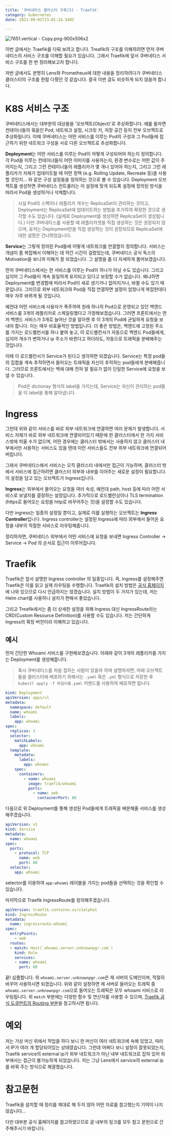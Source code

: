 ```yaml
---
title: '쿠버네티스 클러스터 구축[3] - Traefik'
category: kubernetes
date: 2021-09-01T23:01:24.540Z

---
```


![7651.vertical - Copy.png-900x506x2](imgs/logo.png)

이번 글에서는 Traefik를 다뤄 보려고 합니다. Treafik의 구조를 이해하려면 먼저 쿠버네티스의 서비스 구조를 이해할 필요가 있습니다. 그래서 Traefik에 앞서 쿠버네티스 서비스 구조를 한 번 정리해보고자 합니다.

저번 글에서도 분명히 Lens와 Prometheus에 대한 내용을 정리하려다가 쿠버네티스 클러스터의 구조를 한참 다뤘던 것 같습니다. 결국 이번 글도 비슷하게 되지 않을까 합니다.

# K8S 서비스 구조

쿠버네티스에서는 대부분의 대상들을 '오브젝트(Object)'로 추상화합니다. 예를 들자면 컨테이너들의 묶음인 Pod, 네트워크 설정, 시크릿 키, 저장 공간 등이 전부 오브젝트로 추상화됩니다. 이때 쿠버네티스는 어떤 서비스를 이루는 Pod의 구성과 그 Pod들에 접근하기 위한 네트워크 구성을 서로 다른 오브젝트로 추상화합니다.

**Deployment**는 어떤 서비스를 이루는 Pod이 어떻게 구성되어야 하는지 정의합니다. 각 Pod을 이루는 컨테이너들이 어떤 이미지를 사용하는지, 환경 변수로는 어떤 값이 주어지는지, 그리고 그런 컨테이너들의 레플리카가 몇 개나 있어야 하는지, 그리고 그런 레플리카가 자체가 업데이트될 때 어떤 정책 (e.g. Rolling Update, Recreate 등)을 사용할 것인지... 와 같은 구성 설정들을 정의하는 것으로 볼 수 있습니다. Deployment 오브젝트를 생성하면 쿠버네티스 컨트롤러는 이 설정에 맞게 되도록 설정에 정의된 방식을 따라서 Pod을 생성하거나 삭제합니다.

> 사실 Pod의 스펙이나 레플리카 개수는 ReplicaSet이 관리하는 것이고, Deployment는 ReplicaSet에 업데이트하는 방법을 추가하여 확장한 것으로 생각할 수도 있습니다. (실제로 Deployment를 생성하면 ReplicaSet이 생성됩니다.) 다만 쿠버네티스를 사용할 때 레플리카셋을 직접 생성하는 것은 권장되지 않으며, 유저는 Deployment만을 직접 생성하는 것이 권장되므로 ReplicaSet에 대한 설명은 건너뛰었습니다.

**Service**는 그렇게 정의된 Pod들에 어떻게 네트워크를 연결할지 정의합니다. 서비스는 개념이 좀 복잡해서 이해하는 데 약간 시간이 걸렸었는데, 쿠버네티스 공식 독스의 Motivation을 보니까 이해가 잘 되었습니다. 그 설명을 좀 더 자세하게 풀어보겠습니다.

먼저 쿠버네티스에서는 한 서비스를 이루는 Pod이 하나가 아닐 수도 있습니다. 그리고 심지어 그 Pod들이 계속 동일하게 유지되고 있다고 보장할 수가 없습니다. 왜냐하면 Deployment를 변경함에 따라서 Pod이 새로 생기거나 없어지거나, 바뀔 수도 있기 때문입니다. 그러므로 외부 네트워크와 Pod을 직접 연결하면 설정이 엄청나게 복잡한데다 매우 자주 바뀌게 될 것입니다.

 예컨대 어떤 서비스에 사용자가 폭주하여 원래 하나의 Pod으로 운영되고 있던 백엔드 서비스를 3개의 레플리카로 스케일링했다고 가정해보겠습니다. 그러면 프론트에서는 먼저 백엔드 서비스가 3개로 늘어난 것을 알아챈 후 이 3개의 Pod에 균일하게 요청을 보내야 합니다. 이는 매우 비효율적인 방법입니다. 더 좋은 방법은, 백엔드에 고정된 주소를 가지는 로드밸런서를 하나 붙여 놓고, 이 로드밸런서가 자동으로 백엔드 Pod들에게, 심지어 개수가 변하거나 ip 주소가 바뀐다고 하더라도, 자동으로 트래픽을 분배해주는 것입니다.

 이때 이 로드밸런서가 Service가 된다고 생각하면 되겠습니다. Service는 특정 pod들의 집합을 계속 추적하면서 들어오는 트래픽을 자신이 추적하는 pod들에게 분배해줍니다. 그러므로 프론트에서는 백에 대해 전혀 알 필요가 없이 단일한 Service에 요청을 보낼 수 있습니다.

> Pod은 dictionay 형식의 label을 가지는데, Service는 자신이 관리하는 pod들을 이 label을 통해 알아냅니다.

# Ingress

그런데 위와 같이 서비스를 바로 외부 네트워크에 연결하면 여러 문제가 발생합니다. 서비스 자체가 바로 외부 네트워크에 연결되어있기 때문에 한 클러스터에서 한 가지 서비스밖에 띄울 수가 없으며, 어떤 경우에는 클러스터 밖에서는 사용하지 않고 클러스터 내부에서만 사용하는 서비스도 있을 텐데 이런 서비스들도 전부 외부 네트워크에 연결되어버립니다.

그래서 쿠버네티스에서 서비스는 오직 클러스터 내에서만 접근이 가능하며, 클러스터 밖에서 서비스에 접근하려면 클러스터 외부와 내부를 이어주는 새로운 설정이 필요합니다. 이 설정을 담고 있는 오브젝트가 Ingress입니다.

**Ingress**는 외부에서 들어오는 요청을 여러 속성, 예컨대 path, host 등에 따라 어떤 서비스로 보낼지를 결정하는 설정입니다. 추가적으로 로드밸런싱이나  TLS termination (https로 들어오는 요청을 http로 바꾸어주는 것)을 설정할 수도 있습니다.

다만 ingress는 일종의 설정일 뿐이고, 실제로 이를 실행하는 오브젝트는 **Ingress Controller**입니다. Ingress controller는 설정된 Ingress에 따라 외부에서 들어온 요청을 내부의 적절한 서비스로 라우팅해줍니다.

정리하자면, 쿠버네티스 외부에서 어떤 서비스에 요청을 보내면 Ingress Controller → Service → Pod 의 순서로 접근이 이루어집니다.

# Traefik

Traefik은 앞서 설명한 Ingress controller 의 일종입니다. 즉, Ingress를 설정해주면 Traefik은 이를 읽고 실제 라우팅을 수행합니다. Traefik의 설치 방법은 [공식 홈페이지](https://doc.traefik.io/traefik/v1.7/user-guide/kubernetes/)에 나와 있으므로 다시 언급하지는 않겠습니다. 설치 방법이 두 가지가 있는데, 저는 Helm chart를 사용하니 설치가 편해서 좋았습니다.

그리고 Treafik에서는 좀 더 상세한 설정을 위해 Ingress 대신 IngressRoute라는 CRD(Custom Resource Definition)를 사용할 수도 있습니다. 저는 간단하게 Ingress의 확장 버전이라 이해하고 있습니다.

## 예시

먼저 간단한 Whoami 서비스를 구현해보겠습니다. 아래와 같이 3개의 레플리카를 가지는 Deployment를 생성해줍니다.

> 혹시 쿠버네티스를 처음 접하는 사람이 있을까 하여 설명하자면, 아래 오브젝트들을 클러스터에 배포하기 위해서는 `.yaml` 혹은 `.yml` 형식으로 저장한 후 `kubectl apply -f 파일이름.yaml`  커맨드를 사용하여 배포하면 됩니다.

```yaml
kind: Deployment
apiVersion: apps/v1
metadata:
  namespace: default
  name: whoami
  labels:
    app: whoami
spec:
  replicas: 3
  selector:
    matchLabels:
      app: whoami
  template:
    metadata:
      labels:
        app: whoami
    spec:
      containers:
        - name: whoami
          image: traefik/whoami
          ports:
            - name: web
              containerPort: 80
```

다음으로 위 Deployment를 통해 생성된 Pod들에게 트래픽을 배분해줄 서비스를 생성해주겠습니다.

```yaml
apiVersion: v1
kind: Service
metadata:
  name: whoami
spec:
  ports:
    - protocol: TCP
      name: web
      port: 80
  selector:
    app: whoami
```

selector를 이용하여 `app:whoami` 레이블을 가지는 pod들을 선택하는 것을 확인할 수 있습니다.

마지막으로 Traefik IngressRoute를 정의해주겠습니다.

```yaml
apiVersion: traefik.containo.us/v1alpha1
kind: IngressRoute
metadata:
  name: ingressroute-whoami
spec:
  entryPoints:
    - web
  routes:
  - match: Host(`whoami.server.unknownpgr.com`)
    kind: Rule
    services:
    - name: whoami
      port: 80
```

끝! 심플합니다. 위 `whoami.server.unknownpgr.com`은 제 서버의 도메인이며, 적절히 바꾸어 사용하시면 되겠습니다. 위와 같이 설정하면 제 서버로 들어오는 트래픽 중 `whoami.server.unknownpgr.com`으로 들어오는 트래픽은 모두 whoami 서비스로 라우팅됩니다. 위 `match` 부분에는 다양한 함수 및 연산자를 사용할 수 있으며, [Traefik 공식 도큐먼트의 Routing 부분](https://doc.traefik.io/traefik/v2.4/routing/routers/)을 참고하시면 됩니다.

# 예외

저는 가상 머신 위에서 작업을 하다 보니 한 머신이 여러 네트워크에 속해 있었고, 따라서 IP가 여러 개 할당되어있는 상태였습니다. 그런데 어쩌다 보니 설정이 잘못되었는지, Traefik service의 external ip가 외부 네트워크가 아닌 내부 네트워크로 잡혀 있어 외부에서는 접근이 불가능하게 되었습니다. 저는 그냥 Lens에서 service의 external ip를 바꿔 주는 방식으로 해결했습니다.

# 참고문헌

Traefik을 설치할 때 정리를 제대로 해 두지 않아 어떤 자료를 참고했는지 기억이 나지 않습니다...

다만 대부분 공식 홈페이지를 참고하였으므로 글 내부의 링크를 모두 참고 문헌으로 간주해주시기 바랍니다.
